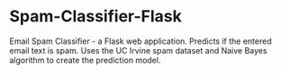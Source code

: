 # Spam-Classifier-Flask
Email Spam Classifier - a Flask web application. 
Predicts if the entered email text is spam. 
Uses the UC Irvine spam dataset and Naive Bayes algorithm to create the prediction model.
